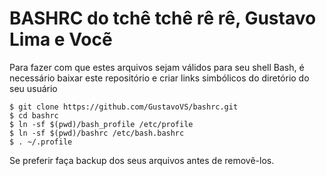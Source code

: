 # BASHRC do tchê tchê rê rê, Gustavo Lima e Vocẽ

Para fazer com que estes arquivos sejam válidos para seu shell Bash, é necessário baixar este repositório e criar links simbólicos do diretório do seu usuário

```
$ git clone https://github.com/GustavoVS/bashrc.git
$ cd bashrc
$ ln -sf $(pwd)/bash_profile /etc/profile
$ ln -sf $(pwd)/bashrc /etc/bash.bashrc
$ . ~/.profile
```

Se preferir faça backup dos seus arquivos antes de removê-los.

